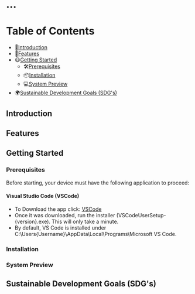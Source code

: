 # ...
# Table of Contents
  * 📕[Introduction](#introduction) 
  * 🌟[Features](#features)
  * 😃[Getting Started](#getting-started)  
    * 🛠[Prerequisites](#prerequisites)
    * 📦[Installation](#installation)  
    * 💻[System Preview](#system-preview)  
  * 🌍[Sustainable Development Goals (SDG's)](#sustainable-development-goal-(SDG's))
## Introduction
## Features
## Getting Started
### Prerequisites
Before starting, your device must have the following application to proceed:
#### Visual Studio Code (VSCode)
- To Download the app click: [VSCode](https://code.visualstudio.com/download)
- Once it was downloaded, run the installer (VSCodeUserSetup-{version}.exe). This will only take a minute.
- By default, VS Code is installed under C:\Users\{Username}\AppData\Local\Programs\Microsoft VS Code.
### Installation
### System Preview
## Sustainable Development Goals (SDG's)
